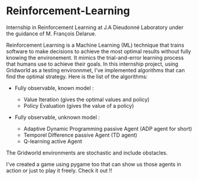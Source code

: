 # Reinforcement-Learning
Internship in Reinforcement Learning at J.A Dieudonné Laboratory under the guidance of M. François Delarue. 

Reinforcement Learning is a Machine Learning (ML) technique that trains software to make decisions to achieve the most optimal results without fully knowing the environement. It mimics the trial-and-error learning process that humans use to achieve their goals. In this internship project, using Gridworld as a testing environnmet, I've implemented algorithms that can find the optimal strategy. Here is the list of the algorithms: 

- Fully observable, known model :
    - Value Iteration (gives the optimal values and policy)
    - Policy Evaluation (gives the value of a policy) 

- Fully observable, unknown model :
    - Adaptive Dynamic Programming passive Agent (ADP agent for short)
    - Temporel Difference passive Agent (TD agent)
    - Q-learning active Agent

The Gridworld environments are stochastic and include obstacles. 

I've created a game using pygame too that can show us those agents in action or just to play it freely. Check it out !!

